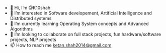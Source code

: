 - 👋 Hi, I’m @K10shah
- 👀 I’m interested in Software developement, Artificial Intelligence and Distributed systems
- 🌱 I’m currently learning Operating System concepts and Advanced Algorithms
- 💞️ I’m looking to collaborate on full stack projects, fun hardware/software projects, NLP projects
- 📫 How to reach me ketan.shah2014@gmail.com

<!---
K10shah/K10shah is a ✨ special ✨ repository because its `README.md` (this file) appears on your GitHub profile.
You can click the Preview link to take a look at your changes.
--->

